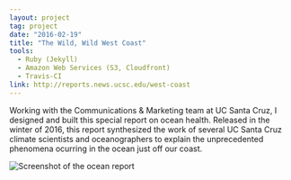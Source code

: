 ```yaml
---
layout: project
tag: project
date: "2016-02-19"
title: "The Wild, Wild West Coast"
tools:
  - Ruby (Jekyll)
  - Amazon Web Services (S3, Cloudfront)
  - Travis-CI
link: http://reports.news.ucsc.edu/west-coast
---
```


Working with the Communications & Marketing team at UC Santa Cruz, I designed and built this special report on ocean health. Released in the winter of 2016, this report synthesized the work of several UC Santa Cruz climate scientists and oceanographers to explain the unprecedented phenomena ocurring in the ocean just off our coast.

![Screenshot of the ocean report](/assets/images/2016/screen-ocean-report.jpg)
